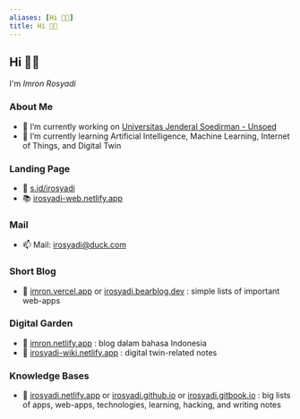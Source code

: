 ```yaml
---
aliases: [Hi 👋🏼]
title: Hi 👋🏼
---
```


## Hi 👋🏼

I'm _Imron Rosyadi_

### About Me

- 🔭 I’m currently working on [Universitas Jenderal Soedirman - Unsoed](http://elektro.ft.unsoed.ac.id/imron-rosyadi/)
- 🌱 I’m currently learning Artificial Intelligence, Machine Learning, Internet of Things, and Digital Twin

### Landing Page

- 🔗 [s.id/irosyadi](https://s.id/irosyadi)
- 📚 [irosyadi-web.netlify.app](https://irosyadi-web.netlify.app)

### Mail

- 📫 Mail: irosyadi@duck.com

### Short Blog

- 📑 [imron.vercel.app](https://imron.vercel.app) or [irosyadi.bearblog.dev](https://irosyadi.bearblog.dev) : simple lists of important web-apps

### Digital Garden

- 📘 [imron.netlify.app](https://imron.netlify.app) : blog dalam bahasa Indonesia
- 📘 [irosyadi-wiki.netlify.app](https://irosyadi-wiki.netlify.app) : digital twin-related notes

### Knowledge Bases

- 📕 [irosyadi.netlify.app](https://irosyadi.netlify.app) or [irosyadi.github.io](https://irosyadi.github.io) or [irosyadi.gitbook.io](https://irosyadi.gitbook.io) : big lists of apps, web-apps, technologies, learning, hacking, and writing notes
